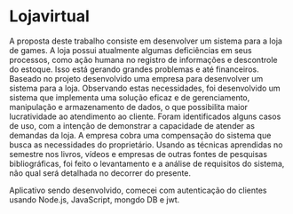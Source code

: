 # Lojavirtual
 A proposta deste trabalho consiste em desenvolver um sistema para a loja de games. A loja possui atualmente algumas deficiências em seus processos,
 como ação humana no registro de informações e descontrole do estoque. Isso está gerando grandes problemas e até financeiros. Baseado no projeto 
 desenvolvido uma empresa para desenvolver um sistema para a loja. Observando estas necessidades, foi desenvolvido um sistema que implementa uma 
 solução eficaz e de gerenciamento, manipulação e armazenamento de dados, o que possibilita maior lucratividade ao atendimento ao cliente. 
 Foram identificados alguns casos de uso, com a intenção de demonstrar a capacidade de atender as demandas da loja. 
 A empresa cobra uma compensação do sistema que busca as necessidades do proprietário. Usando as técnicas aprendidas no semestre nos livros, 
 vídeos e empresas de outras fontes de pesquisas bibliográficas, foi feito o levantamento e a análise de requisitos do sistema, não qual será 
 detalhada no decorrer do presente.
 
 Aplicativo sendo desenvolvido, comecei com autenticação do clientes usando Node.js, JavaScript, mongdo DB e jwt.

